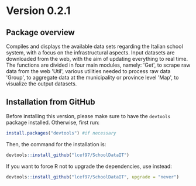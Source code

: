 # Version 0.2.1

## Package overview

Compiles and displays the available data sets regarding the Italian school system, with a focus on the infrastructural aspects.
Input datasets are downloaded from the web, with the aim of updating everything to real time.  
The functions are divided in four main modules, namely:
    'Get', to scrape raw data from the web
    'Util', various utilities needed to process raw data
    'Group', to aggregate data at the municipality or province level
    'Map', to visualize the output datasets.



## Installation from GitHub

Before installing this version, please make sure to have the `devtools` package installed. Otherwise, first run:
``` r 
install.packages("devtools") #if necessary
```
Then, the command for the installation is:
``` r
devtools::install_github("lcef97/SchoolDataIT")
```
If you want to force R not to upgrade the dependencies, use instead:
``` r
devtools::install_github("lcef97/SchoolDataIT", upgrade = "never")
```

